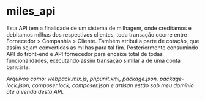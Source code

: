 # miles_api
Esta API tem a finalidade de um sistema de milhagem, onde creditamos e debitamos milhas dos respectivos clientes, toda transação ocorre entre Fornecedor > Companhia > Cliente. Também atribui a parte de cotação, que assim sejam convertidas as milhas para tal fim. Posteriormente consumindo API do front-end e API fornecedor para encaixe total de todas funcionalidades, executando assim transação similar a de uma conta bancária. 

*Arquivos como: webpack.mix.js, phpunit.xml, package.json, package-lock.json, composer.lock, composer.json e artisan estão sob meu domínio até a venda desta API.*

